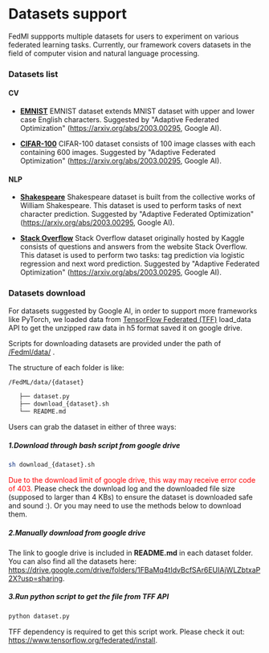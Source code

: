 # Datasets support

FedMl suppports multiple datasets for users to experiment on various federated learning tasks. Currently, our framework covers datasets in the field of computer vision and natural language processing.

### **Datasets list**

#### CV

 - **[EMNIST](https://github.com/FedML-AI/FedML/tree/master/data/FederatedEMNIST)**
EMNIST dataset extends MNIST dataset with upper and lower case English characters. Suggested by "Adaptive Federated Optimization" (https://arxiv.org/abs/2003.00295, Google AI).


- **[CIFAR-100](https://github.com/FedML-AI/FedML/tree/master/data/fed_cifar100)**
CIFAR-100 dataset consists of 100 image classes with each containing 600 images. Suggested by "Adaptive Federated Optimization" (https://arxiv.org/abs/2003.00295, Google AI).

#### NLP

- **[Shakespeare](https://github.com/FedML-AI/FedML/tree/master/data/fed_shakespeare)**
Shakespeare dataset is built from the collective works of William Shakespeare. This dataset is used to perform tasks of next character prediction. Suggested by "Adaptive Federated Optimization" (https://arxiv.org/abs/2003.00295, Google AI).


- **[Stack Overflow](https://github.com/FedML-AI/FedML/tree/master/data/stackoverflow)**
Stack Overflow dataset originally hosted by Kaggle consists of questions and answers from the website Stack Overflow. This dataset is used to perform two tasks: tag prediction via logistic regression and next word prediction. Suggested by "Adaptive Federated Optimization" (https://arxiv.org/abs/2003.00295, Google AI).


### **Datasets download**

For datasets suggested by Google AI, in order to support more frameworks like PyTorch, we loaded data from [TensorFlow Federated (TFF)](https://www.tensorflow.org/federated/api_docs/python/tff/simulation/datasets) load_data API to get the unzipped raw data in h5 format saved it on google drive.

Scripts for downloading datasets are provided under the path of [/Fedml/data/](https://github.com/FedML-AI/FedML/tree/master/data) . 

The structure of each folder is like:
```bash
/FedML/data/{dataset}

   ├── dataset.py
   ├── download_{dataset}.sh
   └── README.md

```

Users can grab the dataset in either of three ways:

#####  1.Download through bash script from google drive
```bash
sh download_{dataset}.sh
```
<span style='color:red'>Due to the download limit of google drive, this way may receive error code of 403.</span> Please check the download log and the downloaded file size (supposed to larger than 4 KBs) to ensure the dataset is downloaded safe and sound :). Or you may need to use the methods below to download them.

#####  2.Manually download from google drive
The link to google drive is included in **README.md** in each dataset folder. 
You can also find all the datasets here: https://drive.google.com/drive/folders/1FBaMq4tIdvBcfSAr6EUIAjWLZbtxaP2X?usp=sharing.

#####  3.Run python script to get the file from TFF API
```python
python dataset.py
```
TFF dependency is required to get this script work. Please check it out: https://www.tensorflow.org/federated/install. 